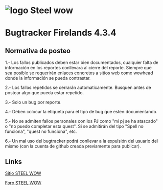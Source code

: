 # ![logo](https://avatars0.githubusercontent.com/u/4233855?v=3&s=80) Steel wow

Bugtracker Firelands 4.3.4
==========

## Normativa de posteo

1.- Los fallos publicados deben estar bien documentados, cualquier falta de información en los reportes conllevara al cierre del reporte. Siempre que sea posible se requerirán enlaces concretos a sitios web como wowhead donde la información se pueda contrastar.

2.- Los fallos repetidos se cerrarán automaticamente. Busquen antes de postear algo que pueda estar repetido.

3.- Solo un bug por reporte.

4.- Deben colocar la etiqueta para el tipo de bug que esten documentando.

5.- No se admiten fallos personales con los PJ como "mi pj se ha atascado" o "no puedo completar esta quest". Si se admitirán del tipo "Spell no funciona", "quest no funciona", etc.

6.- Un mal uso del bugtracker podrá conllevar a la expulsión del usuario del mismo (con la cuenta de github creada previamente para publicar).

## Links

[Sitio STEEL WOW](http://steel-wow.com)

[Foro STEEL WOW](http://steel-wow.com/foro/)
